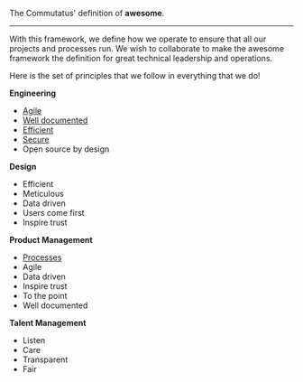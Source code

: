 The Commutatus' definition of **awesome**.

-----

With this framework, we define how we operate to ensure that all our projects and processes run. We wish to collaborate to make the awesome framework the definition for great technical leadership and operations.


Here is the set of principles that we follow in everything that we do!

**Engineering**

- [Agile](/domains/engineering/agile)
- [Well documented](/domains/engineering/well-documented)
- [Efficient](/domains/engineering/efficient)
- [Secure](/domains/engineering/secure)
- Open source by design

**Design**

- Efficient
- Meticulous
- Data driven
- Users come first
- Inspire trust

**Product Management**

- [Processes](/domains/pm/processes)
- Agile
- Data driven
- Inspire trust
- To the point
- Well documented

**Talent Management**

- Listen
- Care
- Transparent
- Fair
